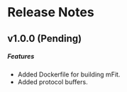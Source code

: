 # Release Notes

## v1.0.0 (Pending)
##### Features
- Added Dockerfile for building mFit.
- Added protocol buffers.
